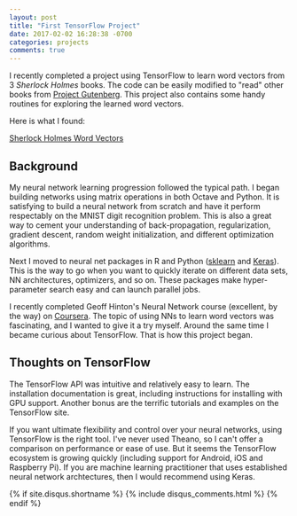 ```yaml
---
layout: post
title: "First TensorFlow Project"
date: 2017-02-02 16:28:38 -0700
categories: projects
comments: true
---
```

I recently completed a project using TensorFlow to learn word vectors from 3 *Sherlock Holmes* books. The code can be easily modified to "read" other books from [Project Gutenberg](https://www.gutenberg.org/). This project also contains some handy routines for exploring the learned word vectors.

Here is what I found:

[Sherlock Holmes Word Vectors](https://pat-coady.github.io/word2vec/)

## Background

My neural network learning progression followed the typical path. I began building networks using matrix operations in both Octave and Python. It is satisfying to build a neural network from scratch and have it perform respectably on the MNIST digit recognition problem. This is also a great way to cement your understanding of back-propagation, regularization, gradient descent, random weight initialization, and different optimization algorithms.

Next I moved to neural net packages in R and Python ([sklearn](http://scikit-learn.org/stable/) and [Keras](https://keras.io/)). This is the way to go when you want to quickly iterate on different data sets, NN architectures, optimizers, and so on. These packages make hyper-parameter search easy and can launch parallel jobs.

I recently completed Geoff Hinton's Neural Network course (excellent, by the way) on [Coursera](https://www.coursera.org/). The topic of using NNs to learn word vectors was fascinating, and I wanted to give it a try myself. Around the same time I became curious about TensorFlow. That is how this project began.

## Thoughts on TensorFlow

The TensorFlow API was intuitive and relatively easy to learn. The installation documentation is great, including instructions for installing with GPU support. Another bonus are the terrific tutorials and examples on the TensorFlow site.

If you want ultimate flexibility and control over your neural networks, using TensorFlow is the right tool. I've never used Theano, so I can't offer a comparison on performance or ease of use. But it seems the TensorFlow ecosystem is growing quickly (including support for Android, iOS and Raspberry Pi). If you are machine learning practitioner that uses established neural network archtectures, then I would recommend using Keras.

{% if site.disqus.shortname %}
  {% include disqus_comments.html %}
{% endif %}

